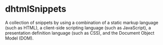 # dhtmlSnippets
A collection of snippets by using a combination of a static markup language (such as HTML), a client-side scripting language (such as JavaScript), a presentation definition language (such as CSS), and the Document Object Model (DOM).
